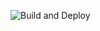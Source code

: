 ![Build and Deploy](https://github.com/SlaytonNichols/SlaytonNichols/workflows/Build%20and%20Deploy/badge.svg?branch=staging)